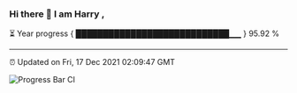 ### Hi there 👋 I am Harry , 

⏳ Year progress { ████████████████████████████▁▁ } 95.92 %

---

⏰ Updated on Fri, 17 Dec 2021 02:09:47 GMT

![Progress Bar CI](https://github.com/duykhang68/duykhang68/workflows/Progress%20Bar%20CI/badge.svg)
